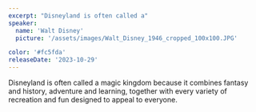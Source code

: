 ```yaml
---
excerpt: "Disneyland is often called a"
speaker:
  name: 'Walt Disney'
  picture: '/assets/images/Walt_Disney_1946_cropped_100x100.JPG'

color: '#fc5fda'
releaseDate: '2023-10-29'
---
```

Disneyland is often called a magic kingdom because it combines fantasy and history, adventure and learning, together with every variety of recreation and fun designed to appeal to everyone.
